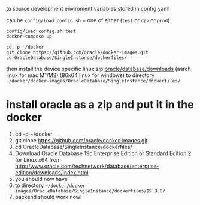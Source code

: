to source development enviroment variables stored in config.yaml

can be `config/load_config.sh` + one of either (`test` or `dev` or `prod`)

```commandline
config/load_config.sh test
docker-compose up
```


```commandline
cd -p ~/docker
git clone https://github.com/oracle/docker-images.git
cd OracleDatabase/SingleInstance/dockerfiles/
```

then install the device specific linux zip 
[oracle/database/downloads](https://www.oracle.com/database/technologies/oracle-database-software-downloads.html#db_free) 
(aarch linux for mac M1/M2) (86x64 linux for windows)
to directory `~/docker/docker-images/OracleDatabase/SingleInstance/dockerfiles/`

# install oracle as a zip and put it in the docker
1. cd -p ~/docker
2. git clone https://github.com/oracle/docker-images.git
3. cd OracleDatabase/SingleInstance/dockerfiles/
4. Download Oracle Database 19c Enterprise Edition or Standard Edition 2 for Linux x64 from http://www.oracle.com/technetwork/database/enterprise-edition/downloads/index.html
5. you should now have
5. to directory `~/docker/docker-images/OracleDatabase/SingleInstance/dockerfiles/19.3.0/`
6. backend should work now!
